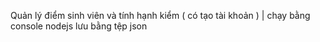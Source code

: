 Quản lý điểm sinh viên và tính hạnh kiểm ( có tạo tài khoản ) | chạy bằng console nodejs lưu bằng tệp json
